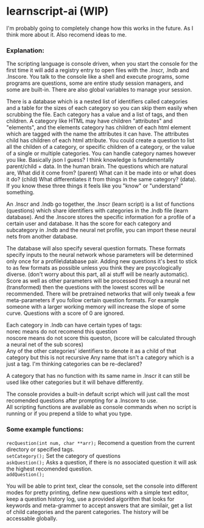 # learnscript-ai (WIP)
I'm probably going to completely change how this works in the future. As I think more about it. Also recomend ideas to me.  
### Explanation:  
The scripting language is console driven, when you start the console for the first time it will add a registry entry to open files with the .lnscr, .lndb and .lnscore. You talk to the console like a shell and execute programs, some programs are questions, some are entire study session managers, and some are built-in. There are also global variables to manage your session.  

There is a database which is a nested list of identifiers called categories and a table for the sizes of each category so you can skip them easily when scrubbing the file. Each category has a value and a list of tags, and then children. A category like HTML may have children "attributes" and "elements", and the elements category has children of each html element which are tagged with the name the attributes it can have. The attributes child has children of each html attribute. You could create a question to list all the childen of a category, or specific children of a category, or the value of a single or multiple categories. You can handle category names however you like. Basically json I guess? I think knowledge is fundementally parent/child + data. In the human brain. The questions which are natural are, What did it come from? (parent) What can it be made into or what does it do? (child) What differentiates it from things in the same category? (data). If you know these three things it feels like you "know" or "understand" something.

An .lnscr and .lndb go together, the .lnscr (learn script) is a list of functions (questions) which share identifiers with categories in the .lndb file (learn database). And the .lnscore stores the specific information for a profile of a certain user and database. It has the score for each category and subcategory in .lndb and the neural net profile, you can import these neural nets from another database.

The database will also specify several question formats. These formats specify inputs to the neural network whose parameters will be determined only once for a profile\database pair. Adding new questions it's best to stick to as few formats as possible unless you think they are psycologically diverse. (don't worry about this part, all ai stuff will be nearly automatic). Score as well as other parameters will be processed through a neural net (transformed) then the questions with the lowest scores will be recommended. There will be pretrained networks that will only tweak a few meta-parameters if you follow certain question formats. For example someone with a larger working memory will increase the slope of some curve. Questions with a score of 0 are ignored.

Each category in .lndb can have certain types of tags:  
norec means do not recomend this question  
noscore means do not score this queston, (score will be calculated through a neural net of the sub scores)  
Any of the other categories' identifiers to denote it as a child of that category but this is not recursive
Any name that isn't a category which is a just a tag. 
I'm thinking categories can be re-declared?

A category that has no function with its same name in .lnscr it can still be used like other categories but it will behave differently.  

The console provides a built-in default script which will just call the most recomended questions after prompting for a .lnscore to use.  
All scripting functions are available as console commands when no script is running or if you prepend a tilde to what you type.  

### Some example functions:  
`recQuestion(int num, char **arr);` Recomend a question from the current directory or specified tags.  
`setCategory();` Set the category of questions  
`askQuestion();` Asks a question, if there is no associated question it will ask the highest recomended question.  
`addQuestion();`  

You will be able to print text, clear the console, set the console into different modes for pretty printing, define new questions with a simple text editor, keep a question history log, use a provided algorithm that looks for keywords and meta-grammer to accept answers that are similair, get a list of child categories and the parent categories. The history will be accessable globally.

